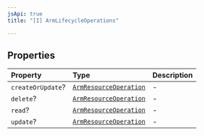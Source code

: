 ```yaml
---
jsApi: true
title: "[I] ArmLifecycleOperations"

---
```

## Properties

| Property | Type | Description |
| :------ | :------ | :------ |
| `createOrUpdate`? | [`ArmResourceOperation`](ArmResourceOperation.md) | - |
| `delete`? | [`ArmResourceOperation`](ArmResourceOperation.md) | - |
| `read`? | [`ArmResourceOperation`](ArmResourceOperation.md) | - |
| `update`? | [`ArmResourceOperation`](ArmResourceOperation.md) | - |

